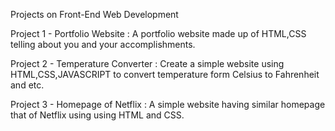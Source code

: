 
Projects on Front-End Web Development

Project 1 - Portfolio Website : A portfolio website made up of HTML,CSS telling about you and your accomplishments.

Project 2 - Temperature Converter : Create a simple website using HTML,CSS,JAVASCRIPT to convert temperature form Celsius to Fahrenheit and etc.

Project 3 -  Homepage of Netflix : A simple website having similar homepage that of Netflix using using HTML and CSS.



